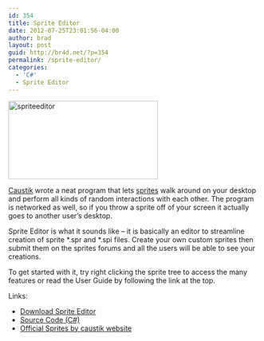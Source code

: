 ```yaml
---
id: 354
title: Sprite Editor
date: 2012-07-25T23:01:56-04:00
author: brad
layout: post
guid: http://br4d.net/?p=354
permalink: /sprite-editor/
categories:
  - 'C#'
  - Sprite Editor
---
```

<div class="pull-right">
  <a href="http://br4d.net/wp-content/uploads/2015/01/spriteeditor.jpg"><img src="http://br4d.net/wp-content/uploads/2015/01/spriteeditor-300x157.jpg" alt="spriteeditor" width="300" height="157" class="alignnone size-medium wp-image-355" srcset="http://br4d.net/wp-content/uploads/2015/01/spriteeditor-300x157.jpg 300w, http://br4d.net/wp-content/uploads/2015/01/spriteeditor.jpg 646w" sizes="(max-width: 300px) 100vw, 300px" /></a>
</div>

[Caustik](http://caustik.com) wrote a neat program that lets [sprites](http://en.wikipedia.org/wiki/Sprite_%28computer_graphics%29) walk around on your desktop and perform all kinds of random interactions with each other. The program is networked as well, so if you throw a sprite off of your screen it actually goes to another user&#8217;s desktop.

Sprite Editor is what it sounds like &#8211; it is basically an editor to streamline creation of sprite \*.spr and \*.spi files. Create your own custom sprites then submit them on the sprites forums and all the users will be able to see your creations.

To get started with it, try right clicking the sprite tree to access the many features or read the User Guide by following the link at the top.

Links:

  * [Download Sprite Editor](http://code.google.com/p/aviansprites/downloads/list)
  * [Source Code (C#)](http://code.google.com/p/aviansprites/source/browse/)
  * [Official Sprites by caustik website](http://sprites.caustik.com/)